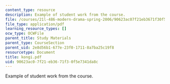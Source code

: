 ```yaml
---
content_type: resource
description: Example of student work from the course.
file: /courses/21l-486-modern-drama-spring-2006/90623ac07f21eb3671f30f5e7341da8c_kongi.pdf
file_type: application/pdf
learning_resource_types: []
ocw_type: OCWFile
parent_title: Study Materials
parent_type: CourseSection
parent_uid: 2e8d56b1-677e-23f0-1711-8a7ba25c19f8
resourcetype: Document
title: kongi.pdf
uid: 90623ac0-7f21-eb36-71f3-0f5e7341da8c
---
```

Example of student work from the course.

